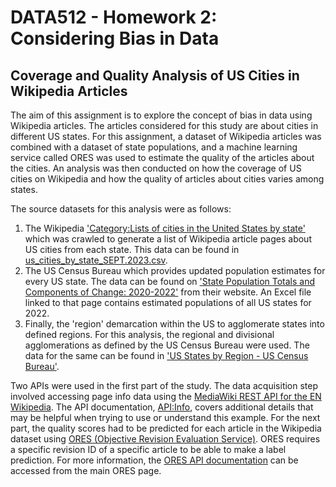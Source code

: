 # DATA512 - Homework 2: Considering Bias in Data
## Coverage and Quality Analysis of US Cities in Wikipedia Articles

The aim of this assignment is to explore the concept of bias in data using Wikipedia articles. The articles considered for this study are about cities in different US states. For this assignment, a dataset of Wikipedia articles was combined with a dataset of state populations, and a machine learning service called ORES was used to estimate the quality of the articles about the cities. An analysis was then conducted on how the coverage of US cities on Wikipedia and how the quality of articles about cities varies among states.

The source datasets for this analysis were as follows:
1. The Wikipedia ['Category:Lists of cities in the United States by state'](https://en.wikipedia.org/wiki/Category:Lists_of_cities_in_the_United_States_by_state) which was crawled to generate a list of Wikipedia article pages about US cities from each state. This data can be found in [us_cities_by_state_SEPT.2023.csv](https://drive.google.com/file/d/1khouDmMaZyKo0y5WkFj4lu7g8o35x_98/view?usp=sharing).
2. The US Census Bureau which provides updated population estimates for every US state. The data can be found on ['State Population Totals and Components of Change: 2020-2022'](https://www.census.gov/data/tables/time-series/demo/popest/2020s-state-total.html) from their website. An Excel file linked to that page contains estimated populations of all US states for 2022. 
3. Finally, the 'region' demarcation within the US to agglomerate states into defined regions. For this analysis, the regional and divisional agglomerations as defined by the US Census Bureau were used. The data for the same can be found in ['US States by Region - US Census Bureau'](https://docs.google.com/spreadsheets/d/14Sjfd_u_7N9SSyQ7bmxfebF_2XpR8QamvmNntKDIQB0/edit?usp=sharing).

Two APIs were used in the first part of the study. The data acquisition step involved accessing page info data using the [MediaWiki REST API for the EN Wikipedia](https://www.mediawiki.org/wiki/API:Main_page). The API documentation, [API:Info](https://www.mediawiki.org/wiki/API:Info), covers additional details that may be helpful when trying to use or understand this example. For the next part, the quality scores had to be predicted for each article in the Wikipedia dataset using [ORES (Objective Revision Evaluation Service)](https://www.mediawiki.org/wiki/ORES). ORES requires a specific revision ID of a specific article to be able to make a label prediction. For more information, the [ORES API documentation](https://ores.wikimedia.org/) can be accessed from the main ORES page.
